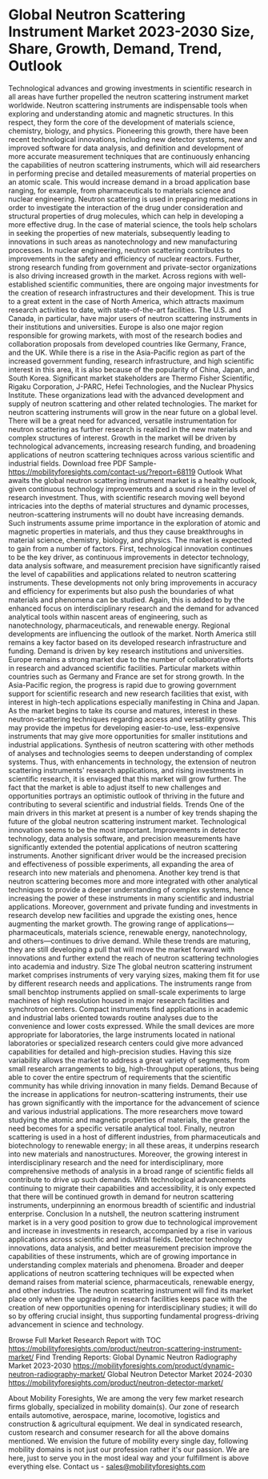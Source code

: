 # Global Neutron Scattering Instrument Market 2023-2030 Size, Share, Growth, Demand, Trend, Outlook
Technological advances and growing investments in scientific research in all areas have further propelled the neutron scattering instrument market worldwide. Neutron scattering instruments are indispensable tools when exploring and understanding atomic and magnetic structures. In this respect, they form the core of the development of materials science, chemistry, biology, and physics.
Pioneering this growth, there have been recent technological innovations, including new detector systems, new and improved software for data analysis, and definition and development of more accurate measurement techniques that are continuously enhancing the capabilities of neutron scattering instruments, which will aid researchers in performing precise and detailed measurements of material properties on an atomic scale. This would increase demand in a broad application base ranging, for example, from pharmaceuticals to materials science and nuclear engineering.
Neutron scattering is used in preparing medications in order to investigate the interaction of the drug under consideration and structural properties of drug molecules, which can help in developing a more effective drug. In the case of material science, the tools help scholars in seeking the properties of new materials, subsequently leading to innovations in such areas as nanotechnology and new manufacturing processes. In nuclear engineering, neutron scattering contributes to improvements in the safety and efficiency of nuclear reactors.
Further, strong research funding from government and private-sector organizations is also driving increased growth in the market. Across regions with well-established scientific communities, there are ongoing major investments for the creation of research infrastructures and their development. This is true to a great extent in the case of North America, which attracts maximum research activities to date, with state-of-the-art facilities. The U.S. and Canada, in particular, have major users of neutron scattering instruments in their institutions and universities. Europe is also one major region responsible for growing markets, with most of the research bodies and collaboration proposals from developed countries like Germany, France, and the UK. While there is a rise in the Asia-Pacific region as part of the increased government funding, research infrastructure, and high scientific interest in this area, it is also because of the popularity of China, Japan, and South Korea.
Significant market stakeholders are Thermo Fisher Scientific, Rigaku Corporation, J-PARC, Hefei Technologies, and the Nuclear Physics Institute. These organizations lead with the advanced development and supply of neutron scattering and other related technologies.
The market for neutron scattering instruments will grow in the near future on a global level. There will be a great need for advanced, versatile instrumentation for neutron scattering as further research is realized in the new materials and complex structures of interest. Growth in the market will be driven by technological advancements, increasing research funding, and broadening applications of neutron scattering techniques across various scientific and industrial fields.
Download free PDF Sample- https://mobilityforesights.com/contact-us/?report=68119
Outlook
What awaits the global neutron scattering instrument market is a healthy outlook, given continuous technology improvements and a sound rise in the level of research investment. Thus, with scientific research moving well beyond intricacies into the depths of material structures and dynamic processes, neutron-scattering instruments will no doubt have increasing demands. Such instruments assume prime importance in the exploration of atomic and magnetic properties in materials, and thus they cause breakthroughs in material science, chemistry, biology, and physics.
The market is expected to gain from a number of factors. First, technological innovation continues to be the key driver, as continuous improvements in detector technology, data analysis software, and measurement precision have significantly raised the level of capabilities and applications related to neutron scattering instruments. These developments not only bring improvements in accuracy and efficiency for experiments but also push the boundaries of what materials and phenomena can be studied. Again, this is added to by the enhanced focus on interdisciplinary research and the demand for advanced analytical tools within nascent areas of engineering, such as nanotechnology, pharmaceuticals, and renewable energy.
Regional developments are influencing the outlook of the market. North America still remains a key factor based on its developed research infrastructure and funding. Demand is driven by key research institutions and universities. Europe remains a strong market due to the number of collaborative efforts in research and advanced scientific facilities. Particular markets within countries such as Germany and France are set for strong growth. In the Asia-Pacific region, the progress is rapid due to growing government support for scientific research and new research facilities that exist, with interest in high-tech applications especially manifesting in China and Japan.
As the market begins to take its course and matures, interest in these neutron-scattering techniques regarding access and versatility grows. This may provide the impetus for developing easier-to-use, less-expensive instruments that may give more opportunities for smaller institutions and industrial applications. Synthesis of neutron scattering with other methods of analyses and technologies seems to deepen understanding of complex systems.
Thus, with enhancements in technology, the extension of neutron scattering instruments' research applications, and rising investments in scientific research, it is envisaged that this market will grow further. The fact that the market is able to adjust itself to new challenges and opportunities portrays an optimistic outlook of thriving in the future and contributing to several scientific and industrial fields.
Trends
One of the main drivers in this market at present is a number of key trends shaping the future of the global neutron scattering instrument market. Technological innovation seems to be the most important. Improvements in detector technology, data analysis software, and precision measurements have significantly extended the potential applications of neutron scattering instruments. Another significant driver would be the increased precision and effectiveness of possible experiments, all expanding the area of research into new materials and phenomena. Another key trend is that neutron scattering becomes more and more integrated with other analytical techniques to provide a deeper understanding of complex systems, hence increasing the power of these instruments in many scientific and industrial applications. Moreover, government and private funding and investments in research develop new facilities and upgrade the existing ones, hence augmenting the market growth. The growing range of applications—pharmaceuticals, materials science, renewable energy, nanotechnology, and others—continues to drive demand. While these trends are maturing, they are still developing a pull that will move the market forward with innovations and further extend the reach of neutron scattering technologies into academia and industry.
Size
The global neutron scattering instrument market comprises instruments of very varying sizes, making them fit for use by different research needs and applications. The instruments range from small benchtop instruments applied on small-scale experiments to large machines of high resolution housed in major research facilities and synchrotron centers. Compact instruments find applications in academic and industrial labs oriented towards routine analyses due to the convenience and lower costs expressed. While the small devices are more appropriate for laboratories, the large instruments located in national laboratories or specialized research centers could give more advanced capabilities for detailed and high-precision studies. Having this size variability allows the market to address a great variety of segments, from small research arrangements to big, high-throughput operations, thus being able to cover the entire spectrum of requirements that the scientific community has while driving innovation in many fields.
Demand 
Because of the increase in applications for neutron-scattering instruments, their use has grown significantly with the importance for the advancement of science and various industrial applications. The more researchers move toward studying the atomic and magnetic properties of materials, the greater the need becomes for a specific versatile analytical tool. Finally, neutron scattering is used in a host of different industries, from pharmaceuticals and biotechnology to renewable energy; in all these areas, it underpins research into new materials and nanostructures. Moreover, the growing interest in interdisciplinary research and the need for interdisciplinary, more comprehensive methods of analysis in a broad range of scientific fields all contribute to drive up such demands. With technological advancements continuing to migrate their capabilities and accessibility, it is only expected that there will be continued growth in demand for neutron scattering instruments, underpinning an enormous breadth of scientific and industrial enterprise.
Conclusion
In a nutshell, the neutron scattering instrument market is in a very good position to grow due to technological improvement and increase in investments in research, accompanied by a rise in various applications across scientific and industrial fields. Detector technology innovations, data analysis, and better measurement precision improve the capabilities of these instruments, which are of growing importance in understanding complex materials and phenomena. Broader and deeper applications of neutron scattering techniques will be expected when demand raises from material science, pharmaceuticals, renewable energy, and other industries. The neutron scattering instrument will find its market place only when the upgrading in research facilities keeps pace with the creation of new opportunities opening for interdisciplinary studies; it will do so by offering crucial insight, thus supporting fundamental progress-driving advancement in science and technology.

Browse Full Market Research Report with TOC  https://mobilityforesights.com/product/neutron-scattering-instrument-market/
Find Trending Reports:
Global Dynamic Neutron Radiography Market 2023-2030
https://mobilityforesights.com/product/dynamic-neutron-radiography-market/
Global Neutron Detector Market 2024-2030
https://mobilityforesights.com/product/neutron-detector-market/

About Mobility Foresights,
We are among the very few market research firms globally, specialized in mobility domain(s). Our zone of research entails automotive, aerospace, marine, locomotive, logistics and construction & agricultural equipment. We deal in syndicated research, custom research and consumer research for all the above domains mentioned.
We envision the future of mobility every single day, following mobility domains is not just our profession rather it's our passion. We are here, just to serve you in the most ideal way and your fulfillment is above everything else. Contact us -  sales@mobilityforesights.com 

